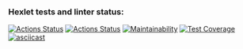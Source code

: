 ### Hexlet tests and linter status:
[![Actions Status](https://github.com/khooj/frontend-project-46/workflows/hexlet-check/badge.svg)](https://github.com/khooj/frontend-project-46/actions)
[![Actions Status](https://github.com/khooj/frontend-project-46/workflows/nodejs/badge.svg)](https://github.com/khooj/frontend-project-46/actions)
[![Maintainability](https://api.codeclimate.com/v1/badges/d8ef3cdb476efae84825/maintainability)](https://codeclimate.com/github/khooj/frontend-project-46/maintainability)
[![Test Coverage](https://api.codeclimate.com/v1/badges/d8ef3cdb476efae84825/test_coverage)](https://codeclimate.com/github/khooj/frontend-project-46/test_coverage)
[![asciicast](https://asciinema.org/a/RESUDcmBWRu4HAovomz3p6huh.svg)](https://asciinema.org/a/RESUDcmBWRu4HAovomz3p6huh)